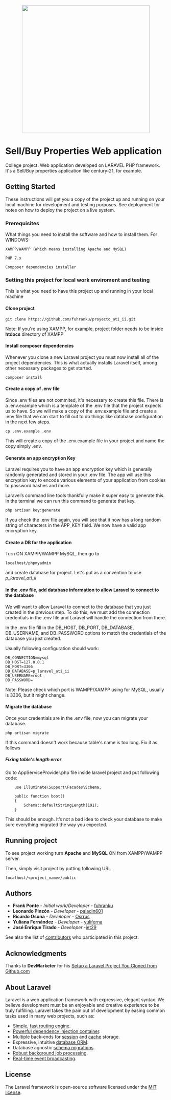 <p align="center"><img src="https://res.cloudinary.com/dtfbvvkyp/image/upload/v1566331377/laravel-logolockup-cmyk-red.svg" width="400"></p>

# Sell/Buy Properties Web application

College project. Web application developed on LARAVEL PHP framework. It's a Sell/Buy properties application like century-21, for example.

## Getting Started

These instructions will get you a copy of the project up and running on your local machine for development and testing purposes. See deployment for notes on how to deploy the project on a live system.

### Prerequisites

What things you need to install the software and how to install them. For WINDOWS:

```
XAMPP/WAMPP (Which means installing Apache and MySQL)
```

```
PHP 7.x
```

```
Composer dependencies installer
```

### Setting this project for local work enviroment and testing

This is what you need to have this project up and running in your local machine

#### Clone project

```
git clone https://github.com/fuhranku/proyecto_ati_ii.git
```
Note: If you're using XAMPP, for example, project folder needs to be inside **htdocs** directory of XAMPP

#### Install composer dependencies

Whenever you clone a new Laravel project you must now install all of the project dependencies. This is what actually installs Laravel itself, among other necessary packages to get started.

```
composer install
```

#### Create a copy of .env file

Since .env files are not commited, it's necessary to create this file. There is a .env.example which is a template of the .env file that the project expects us to have. So we will make a copy of the .env.example file and create a .env file that we can start to fill out to do things like database configuration in the next few steps.

```
cp .env.example .env
```
This will create a copy of the .env.example file in your project and name the copy simply .env.

#### Generate an app encryption Key

Laravel requires you to have an app encryption key which is generally randomly generated and stored in your .env file. The app will use this encryption key to encode various elements of your application from cookies to password hashes and more.

Laravel’s command line tools thankfully make it super easy to generate this. In the terminal we can run this command to generate that key.
```
php artisan key:generate
```
If you check the .env file again, you will see that it now has a long random string of characters in the APP_KEY field. We now have a valid app encryption key.

#### Create a DB for the application

Turn ON XAMPP/WAMPP MySQL, then go to

```
localhost/phpmyadmin
```

and create database for project. Let's put as a convention to use *p_laravel_ati_ii*

#### In the .env file, add database information to allow Laravel to connect to the database

We will want to allow Laravel to connect to the database that you just created in the previous step. To do this, we must add the connection credentials in the .env file and Laravel will handle the connection from there.

In the .env file fill in the DB_HOST, DB_PORT, DB_DATABASE, DB_USERNAME, and DB_PASSWORD options to match the credentials of the database you just created.

Usually following configuration should work:
```
DB_CONNECTION=mysql
DB_HOST=127.0.0.1
DB_PORT=3306
DB_DATABASE=p_laravel_ati_ii
DB_USERNAME=root
DB_PASSWORD=
```
Note: Please check which port is WAMPP/XAMPP using for MySQL, usually is 3306, but it might change.

#### Migrate the database

Once your credentials are in the .env file, now you can migrate your database.

```
php artisan migrate
```
If this command doesn't work because table's name is too long. Fix it as follows

##### Fixing table's length error

Go to AppServiceProvider.php file inside laravel project and put following code:
```
    use Illuminate\Support\Facades\Schema;

    public function boot()
    {
        Schema::defaultStringLength(191);
    }
```
This should be enough. It’s not a bad idea to check your database to make sure everything migrated the way you expected.

## Running project

To see project working turn **Apache** and **MySQL** ON from XAMPP/WAMPP server.

Then, simply visit project by putting following URL
```
localhost/<project_name>/public
```

## Authors

* **Frank Ponte** - *Initial work/Developer* - [fuhranku](https://github.com/fuhranku)
* **Leonardo Pinzón** - *Developer* - [paladin601](https://github.com/paladin601)
* **Ricardo Osuna** - *Developer* - [Osrrus](https://github.com/Osrrus)
* **Yuliana Fernández** - *Developer* - [yuliferna](https://github.com/yuli-ferna)
* **José Enrique Tirado** - *Developer* -[jet29](https://github.com/jet29)

See also the list of [contributors](https://github.com/fuhranku/proyecto_ati_ii/graphs/contributors) who participated in this project.

## Acknowledgments

Thanks to **DevMarketer** for his [Setup a Laravel Project You Cloned from Github.com](https://devmarketer.io/learn/setup-laravel-project-cloned-github-com/)

## About Laravel

Laravel is a web application framework with expressive, elegant syntax. We believe development must be an enjoyable and creative experience to be truly fulfilling. Laravel takes the pain out of development by easing common tasks used in many web projects, such as:

- [Simple, fast routing engine](https://laravel.com/docs/routing).
- [Powerful dependency injection container](https://laravel.com/docs/container).
- Multiple back-ends for [session](https://laravel.com/docs/session) and [cache](https://laravel.com/docs/cache) storage.
- Expressive, intuitive [database ORM](https://laravel.com/docs/eloquent).
- Database agnostic [schema migrations](https://laravel.com/docs/migrations).
- [Robust background job processing](https://laravel.com/docs/queues).
- [Real-time event broadcasting](https://laravel.com/docs/broadcasting).

## License

The Laravel framework is open-source software licensed under the [MIT license](https://opensource.org/licenses/MIT).

